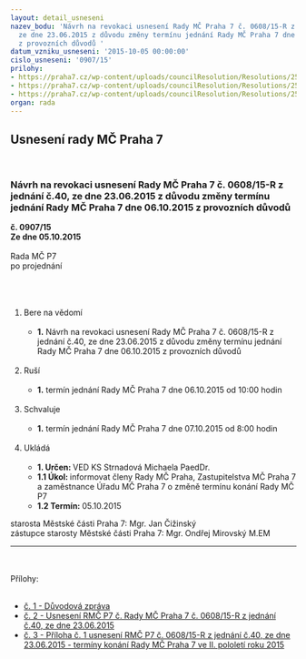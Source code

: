 ```yaml
---
layout: detail_usneseni
nazev_bodu: 'Návrh na revokaci usnesení Rady MČ Praha 7 č. 0608/15-R z jednání č.40,
  ze dne 23.06.2015 z důvodu změny termínu jednání Rady MČ Praha 7 dne 06.10.2015
  z provozních důvodů '
datum_vzniku_usneseni: '2015-10-05 00:00:00'
cislo_usneseni: '0907/15'
prilohy:
- https://praha7.cz/wp-content/uploads/councilResolution/Resolutions/25942/907_15_pril1.doc
- https://praha7.cz/wp-content/uploads/councilResolution/Resolutions/25942/63-15-usneseni_rmc_p7_0608_15-r_40_23.06.015_term%c3%adny_jedn%c3%a1n%c3%ad_rady.doc
- https://praha7.cz/wp-content/uploads/councilResolution/Resolutions/25942/63-15-term%c3%adny_rady_m%c4%8d_p7.doc
organ: rada
---
```

<div id="ucUsn_pList" class="usn">
	<span><h2>Usnesení rady MČ Praha 7 </h2>
<br></span><div class="standBody">
<span><h3>Návrh na revokaci usnesení Rady MČ Praha 7 č. 0608/15-R z jednání č.40, ze dne 23.06.2015 z důvodu změny termínu jednání Rady MČ Praha 7 dne 06.10.2015 z provozních důvodů </h3></span><div class="center">
		<strong>č. 0907/15</strong><br>
	</div>
<div class="center">
		<strong>Ze dne 05.10.2015</strong><br><br>
	</div>Rada MČ P7<br>po projednání<br><br><br><ol>
<br><li>Bere na vědomí <br><ul>
<br><li>
<strong>1.</strong> Návrh na revokaci usnesení Rady MČ Praha 7 č. 0608/15-R z jednání č.40, ze dne 23.06.2015 z důvodu změny termínu jednání Rady MČ Praha 7 dne 06.10.2015 z provozních důvodů </li>
</ul>
<br>
</li>
<li>Ruší <br><ul>
<br><li>
<strong>1.</strong> termín jednání Rady MČ Praha 7 dne 06.10.2015 od 10:00 hodin</li>
</ul>
<br>
</li>
<li>Schvaluje <br><ul>
<br><li>
<strong>1.</strong> termín jednání Rady MČ Praha 7 dne 07.10.2015 od 8:00 hodin</li>
</ul>
<br>
</li>
<li>Ukládá <br><ul>
<br><li>
<strong>1. Určen: </strong>VED KS Strnadová Michaela PaedDr. <br>
</li>
<li>
<strong>1.1 Úkol: </strong>informovat členy Rady MČ Praha, Zastupitelstva MČ Praha 7 a zaměstnance Úřadu MČ Praha 7 o změně termínu konání Rady MČ P7 <br>
</li>
<li>
<strong>1.2 Termín: </strong>05.10.2015</li>
</ul>
</li>
</ol>starosta Městské části Praha 7: Mgr. Jan Čižinský<br>zástupce starosty Městské části Praha 7: Mgr. Ondřej Mirovský M.EM <br><hr>
<br><br>Přílohy: <br><ul>
<br><li>
<a href="/zdroj.aspx?typ=4&amp;Id=66732&amp;sh=-462494091" target="_blank" title="Odkaz na soubor - 23 kB - nové okno">č. 1 - Důvodová zpráva</a> <br>
</li>
<li>
<a href="/zdroj.aspx?typ=4&amp;id=66584&amp;sh=1017712277" target="_blank" title="Odkaz na soubor - 30 kB - nové okno">č. 2 - Usnesení RMČ P7 č. Rady MČ Praha 7 č. 0608/15-R z jednání č.40, ze dne 23.06.2015 </a><br>
</li>
<li>
<a href="/zdroj.aspx?typ=4&amp;id=66585&amp;sh=1018653365" target="_blank" title="Odkaz na soubor - 25 kB - nové okno">č. 3 - Příloha č. 1 usnesení RMČ P7 č. 0608/15-R z jednání č.40, ze dne 23.06.2015 - termíny konání Rady MČ Praha 7 ve II. pololetí roku 2015</a> </li>
</ul>
</div>
</div>